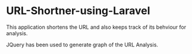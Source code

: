 # URL-Shortner-using-Laravel

This application shortens the URL and also keeps track of its behviour for analysis.

JQuery has been used to generate graph of the URL Analysis.

